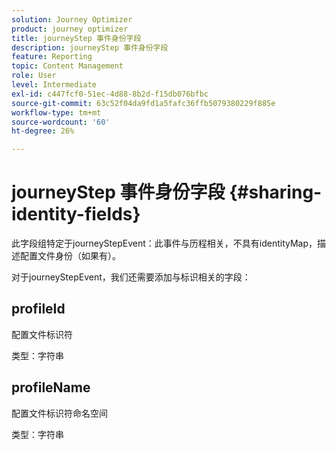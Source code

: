 ```yaml
---
solution: Journey Optimizer
product: journey optimizer
title: journeyStep 事件身份字段
description: journeyStep 事件身份字段
feature: Reporting
topic: Content Management
role: User
level: Intermediate
exl-id: c447fcf0-51ec-4d88-8b2d-f15db076bfbc
source-git-commit: 63c52f04da9fd1a5fafc36ffb5079380229f885e
workflow-type: tm+mt
source-wordcount: '60'
ht-degree: 26%

---
```


# journeyStep 事件身份字段 {#sharing-identity-fields}

此字段组特定于journeyStepEvent：此事件与历程相关，不具有identityMap，描述配置文件身份（如果有）。

对于journeyStepEvent，我们还需要添加与标识相关的字段：

## profileId

配置文件标识符

类型：字符串

## profileName

配置文件标识符命名空间

类型：字符串
